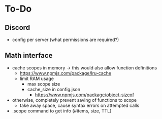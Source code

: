 To-Do
=====

## Discord
- config per server (what permissions are required?)

## Math interface
- cache scopes in memory -> this would also allow function definitions
  - https://www.npmjs.com/package/lru-cache
  - limit RAM usage
    - max scope size
    - cache_size in config.json
      - https://www.npmjs.com/package/object-sizeof
- otherwise, completely prevent saving of functions to scope
  - take away space, cause syntax errors on attempted calls
- .scope command to get info (#items, size, TTL)
